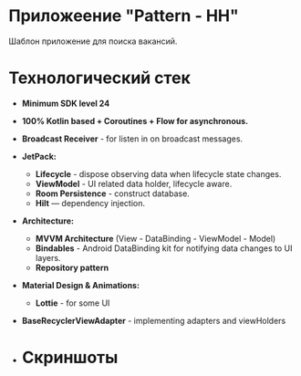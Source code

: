 # Приложеение "Pattern - HH"
Шаблон приложение для поиска вакансий.

# Технологический стек
- **Minimum SDK level 24**
- **100% Kotlin based + Coroutines + Flow for asynchronous.**
-  **Broadcast Receiver** - for listen in on broadcast messages.
- **JetPack:**
  - **Lifecycle** - dispose observing data when lifecycle state changes.
  - **ViewModel** - UI related data holder, lifecycle aware.
  - **Room Persistence** - construct database.
  - **Hilt** — dependency injection.
- **Architecture:**
  - **MVVM Architecture** (View - DataBinding - ViewModel - Model)
  - **Bindables** - Android DataBinding kit for notifying data changes to UI layers.
  - **Repository pattern**
- **Material Design & Animations:**
  - **Lottie** - for some UI
- **BaseRecyclerViewAdapter** - implementing adapters and viewHolders

- # Скриншоты
